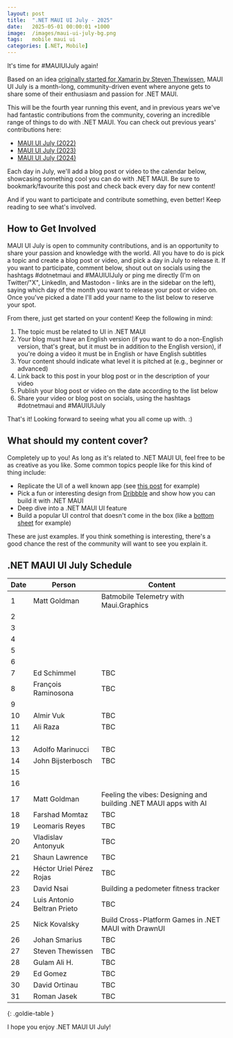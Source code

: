 ```yaml
---
layout: post
title:  ".NET MAUI UI July - 2025"
date:   2025-05-01 00:00:01 +1000
image:  /images/maui-ui-july-bg.png
tags:   mobile maui ui
categories: [.NET, Mobile]
---
```


It's time for #MAUIUIJuly again!

Based on an idea [originally started for Xamarin by Steven Thewissen](https://thewissen.io/introducing-xamarin-ui-july/), MAUI UI July is a month-long, community-driven event where anyone gets to share some of their enthusiasm and passion for .NET MAUI.

This will be the fourth year running this event, and in previous years we've had fantastic contributions from the community, covering an incredible range of things to do with .NET MAUI. You can check out previous years' contributions here:

* [MAUI UI July (2022)](/posts/maui-ui-july)
* [MAUI UI July (2023)](/posts/maui-ui-july-23)
* [MAUI UI July (2024)](/posts/mauiuijuly-24/)

Each day in July, we'll add a blog post or video to the calendar below, showcasing something cool you can do with .NET MAUI. Be sure to bookmark/favourite this post and check back every day for new content!

And if you want to participate and contribute something, even better! Keep reading to see what's involved.

## How to Get Involved

MAUI UI July is open to community contributions, and is an opportunity to share your passion and knowledge with the world. All you have to do is pick a topic and create a blog post or video, and pick a day in July to release it. If you want to participate, comment below, shout out on socials using the hashtags #dotnetmaui and #MAUIUIJuly or ping me directly (I'm on Twitter/"X", LinkedIn, and Mastodon - links are in the sidebar on the left), saying which day of the month you want to release your post or video on. Once you've picked a date I'll add your name to the list below to reserve your spot.

From there, just get started on your content! Keep the following in mind:

1. The topic must be related to UI in .NET MAUI
2. Your blog must have an English version (if you want to do a non-English version, that's great, but it must be in addition to the English version), if you're doing a video it must be in English or have English subtitles
3. Your content should indicate what level it is pitched at (e.g., beginner or advanced)
4. Link back to this post in your blog post or in the description of your video
5. Publish your blog post or video on the date according to the list below
6. Share your video or blog post on socials, using the hashtags #dotnetmaui and #MAUIUIJuly

That's it! Looking forward to seeing what you all come up with. :)

## What should my content cover?

Completely up to you! As long as it's related to .NET MAUI UI, feel free to be as creative as you like. Some common topics people like for this kind of thing include:

* Replicate the UI of a well known app (see [this post](/posts/outlook-clone) for example)
* Pick a fun or interesting design from [Dribbble](https://dribbble.com) and show how you can build it with .NET MAUI
* Deep dive into a .NET MAUI UI feature
* Build a popular UI control that doesn't come in the box (like a [bottom sheet](https://blogs.xgenoapps.com/post/2022/07/23/maui-bottom-sheet) for example)

These are just examples. If you think something is interesting, there's a good chance the rest of the community will want to see you explain it.


## .NET MAUI UI July Schedule

| Date | Person                      | Content                                                          |
| ---- | --------------------------- | ---------------------------------------------------------------- |
| 1    | Matt Goldman                | Batmobile Telemetry with Maui.Graphics                           |
| 2    |                             |                                                                  |
| 3    |                             |                                                                  |
| 4    |                             |                                                                  |
| 5    |                             |                                                                  |
| 6    |                             |                                                                  |
| 7    | Ed Schimmel                 | TBC                                                              |
| 8    | François Raminosona         | TBC                                                              |
| 9    |                             |                                                                  |
| 10   | Almir Vuk                   | TBC                                                              |
| 11   | Ali Raza                    | TBC                                                              |
| 12   |                             |                                                                  |
| 13   | Adolfo Marinucci            | TBC                                                              |
| 14   | John Bijsterbosch           | TBC                                                              |
| 15   |                             |                                                                  |
| 16   |                             |                                                                  |
| 17   | Matt Goldman                | Feeling the vibes: Designing and building .NET MAUI apps with AI |
| 18   | Farshad Momtaz              | TBC                                                              |
| 19   | Leomaris Reyes              | TBC                                                              |
| 20   | Vladislav Antonyuk          | TBC                                                              |
| 21   | Shaun Lawrence              | TBC                                                              |
| 22   | Héctor Uriel Pérez Rojas    | TBC                                                              |
| 23   | David Nsai                  | Building a pedometer fitness tracker                             |
| 24   | Luis Antonio Beltran Prieto | TBC                                                              |
| 25   | Nick Kovalsky               | Build Cross-Platform Games in .NET MAUI with DrawnUI             |
| 26   | Johan Smarius               | TBC                                                              |
| 27   | Steven Thewissen            | TBC                                                              |
| 28   | Gulam Ali H.                | TBC                                                              |
| 29   | Ed Gomez                    | TBC                                                              |
| 30   | David Ortinau               | TBC                                                              |
| 31   | Roman Jasek                 | TBC                                                              |

{: .goldie-table }

I hope you enjoy .NET MAUI UI July!
